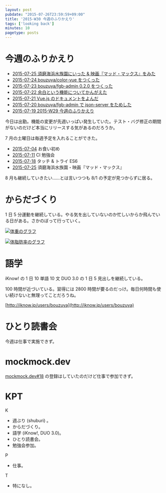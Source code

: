 ```yaml
---
layout: post
pubdate: "2015-07-26T23:59:59+09:00"
title: '2015-W30 今週のふりかえり'
tags: ['looking back']
minutes: 10
pagetype: posts
---
```

# 今週のふりかえり

- [2015-07-25 須磨海浜水族園にいった & 映画『マッド・マックス』をみた][2015-07-25]
- [2015-07-24 bouzuya/color-vue をつくった][2015-07-24]
- [2015-07-23 bouzuya/fgb-admin 0.2.0 をつくった][2015-07-23]
- [2015-07-22 余白という機能についてかんがえた][2015-07-22]
- [2015-07-21 Vue.js のドキュメントをよんだ][2015-07-21]
- [2015-07-20 bouzuya/fgb-admin で json-server をためした][2015-07-20]
- [2015-07-19 2015-W29 今週のふりかえり][2015-07-19]

今日は出勤。機能の変更が先週いっぱい発生していた。テスト・バグ修正の期間がないのだけど本当にリリースする気があるのだろうか。

7 月の土曜日は毎週予定を入れることができた。

- [2015-07-04][] お食い初め
- [2015-07-11][] CI 勉強会
- [2015-07-18][] タッチ & トライ ES6
- [2015-07-25][] 須磨海浜水族園・映画『マッド・マックス』

8 月も継続していきたい……とは言いつつも 8/1 の予定が見つからずに居る。

# からだづくり

1 日 5 分運動を継続している。やる気を出していないのか忙しいからか飛んでいる日がある。さかのぼって行っていく。

[![体重のグラフ][graph-weight-img]][graph-weight-url]

[![体脂肪率のグラフ][graph-percent-img]][graph-percent-url]

# 語学

iKnow! の 1 日 10 単語 10 文 DUO 3.0 の 1 日 5 見出しを継続している。

100 時間が近づいている。習得には 2800 時間が要るのだっけ。毎日何時間も使い続けないと無理ってことだろうね。

[http://iknow.jp/users/bouzuya](http://iknow.jp/users/bouzuya)

# ひとり読書会

今週は仕事で実施できず。

# mockmock.dev

[mockmock.dev#18](http://mockmock.connpass.com/event/17868/) の登録はしていたのだけど仕事で参加できず。

# KPT

K

- 週ぶり (shuburi) 。
- からだづくり。
- 語学 (iKnow!, DUO 3.0)。
- ひとり読書会。
- 勉強会参加。

P

- 仕事。

T

- 特になし。

[graph-percent-img]: http://graph.hatena.ne.jp/bouzuya/graph?graphname=percent&startdate=2015-01-01&enddate=2015-07-26
[graph-percent-url]: http://graph.hatena.ne.jp/bouzuya/percent/?startdate=2015-01-01&enddate=2015-07-26
[graph-weight-img]: http://graph.hatena.ne.jp/bouzuya/graph?graphname=weight&startdate=2015-01-01&enddate=2015-07-26
[graph-weight-url]: http://graph.hatena.ne.jp/bouzuya/weight/?startdate=2015-01-01&enddate=2015-07-26
[2015-07-25]: http://blog.bouzuya.net/2015/07/25/
[2015-07-24]: http://blog.bouzuya.net/2015/07/24/
[2015-07-23]: http://blog.bouzuya.net/2015/07/23/
[2015-07-22]: http://blog.bouzuya.net/2015/07/22/
[2015-07-21]: http://blog.bouzuya.net/2015/07/21/
[2015-07-20]: http://blog.bouzuya.net/2015/07/20/
[2015-07-19]: http://blog.bouzuya.net/2015/07/19/
[2015-07-04]: http://blog.bouzuya.net/2015/07/04/
[2015-07-11]: http://blog.bouzuya.net/2015/07/11/
[2015-07-18]: http://blog.bouzuya.net/2015/07/18/
